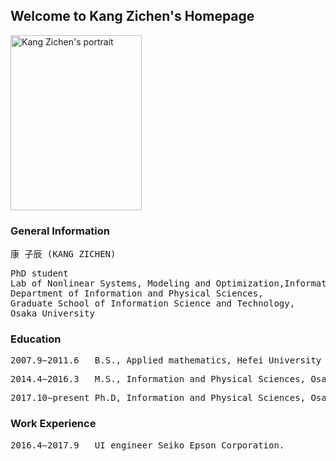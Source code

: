 ## Welcome to Kang Zichen's Homepage
<img src="https://user-images.githubusercontent.com/14539282/57233456-a12d1f80-7059-11e9-80ff-1cf9eac0a215.JPG" alt="Kang Zichen's portrait"  width="210" height="280" />

### General Information

<pre>康 子辰 (KANG ZICHEN)</pre>
<pre>PhD student
Lab of Nonlinear Systems, Modeling and Optimization,Information and Physical Sciences
Department of Information and Physical Sciences,
Graduate School of Information Science and Technology,
Osaka University</pre>

### Education
<pre>2007.9&sim;2011.6   B.S., Applied mathematics, Hefei University of Technology.</pre>
<pre>2014.4&sim;2016.3   M.S., Information and Physical Sciences, Osaka University.</pre>
<pre>2017.10&sim;present Ph.D, Information and Physical Sciences, Osaka University.</pre>

### Work Experience
<pre>2016.4&sim;2017.9   UI engineer Seiko Epson Corporation.</pre>
